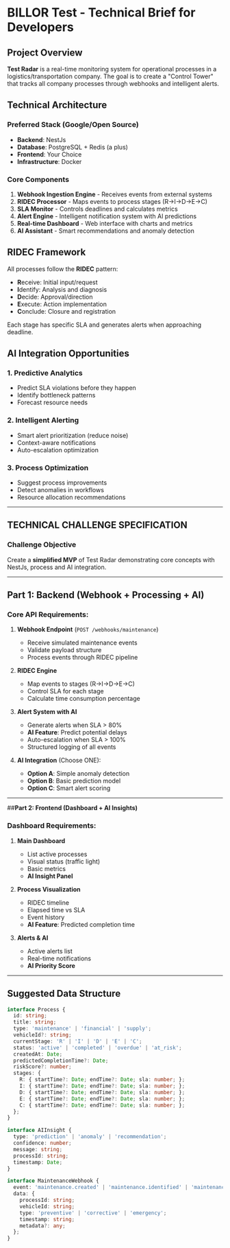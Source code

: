 # BILLOR Test - Technical Brief for Developers

## Project Overview

**Test Radar** is a real-time monitoring system for operational processes in a logistics/transportation company. The goal is to create a "Control Tower" that tracks all company processes through webhooks and intelligent alerts.

## Technical Architecture

### Preferred Stack (Google/Open Source)
- **Backend**: NestJs
- **Database**: PostgreSQL + Redis (a plus)
- **Frontend**: Your Choice
- **Infrastructure**: Docker

### Core Components
1. **Webhook Ingestion Engine** - Receives events from external systems  
2. **RIDEC Processor** - Maps events to process stages (R→I→D→E→C)  
3. **SLA Monitor** - Controls deadlines and calculates metrics  
4. **Alert Engine** - Intelligent notification system with AI predictions  
5. **Real-time Dashboard** - Web interface with charts and metrics  
6. **AI Assistant** - Smart recommendations and anomaly detection  

## RIDEC Framework

All processes follow the **RIDEC** pattern:
- **R**eceive: Initial input/request  
- **I**dentify: Analysis and diagnosis  
- **D**ecide: Approval/direction  
- **E**xecute: Action implementation  
- **C**onclude: Closure and registration  

Each stage has specific SLA and generates alerts when approaching deadline.

## AI Integration Opportunities

### 1. **Predictive Analytics**
- Predict SLA violations before they happen  
- Identify bottleneck patterns  
- Forecast resource needs  

### 2. **Intelligent Alerting**
- Smart alert prioritization (reduce noise)  
- Context-aware notifications  
- Auto-escalation optimization  

### 3. **Process Optimization**
- Suggest process improvements  
- Detect anomalies in workflows  
- Resource allocation recommendations  

---

## TECHNICAL CHALLENGE SPECIFICATION

### **Challenge Objective**
Create a **simplified MVP** of Test Radar demonstrating core concepts with NestJs, process and AI integration.

---

## **Part 1: Backend (Webhook + Processing + AI)**

### Core API Requirements:
1. **Webhook Endpoint** (`POST /webhooks/maintenance`)  
   - Receive simulated maintenance events  
   - Validate payload structure  
   - Process events through RIDEC pipeline  

2. **RIDEC Engine**  
   - Map events to stages (R→I→D→E→C)  
   - Control SLA for each stage  
   - Calculate time consumption percentage  

3. **Alert System with AI**  
   - Generate alerts when SLA > 80%  
   - **AI Feature**: Predict potential delays
   - Auto-escalation when SLA > 100%  
   - Structured logging of all events  

4. **AI Integration** (Choose ONE):  
   - **Option A**: Simple anomaly detection  
   - **Option B**: Basic prediction model  
   - **Option C**: Smart alert scoring  

---

##**Part 2: Frontend (Dashboard + AI Insights)**

### Dashboard Requirements:
1. **Main Dashboard**
   - List active processes  
   - Visual status (traffic light)  
   - Basic metrics  
   - **AI Insight Panel**  

2. **Process Visualization**
   - RIDEC timeline  
   - Elapsed time vs SLA  
   - Event history  
   - **AI Feature**: Predicted completion time  

3. **Alerts & AI**
   - Active alerts list  
   - Real-time notifications  
   - **AI Priority Score**  

---

## **Suggested Data Structure**

```typescript
interface Process {
  id: string;
  title: string;
  type: 'maintenance' | 'financial' | 'supply';
  vehicleId?: string;
  currentStage: 'R' | 'I' | 'D' | 'E' | 'C';
  status: 'active' | 'completed' | 'overdue' | 'at_risk';
  createdAt: Date;
  predictedCompletionTime?: Date;
  riskScore?: number;
  stages: {
    R: { startTime?: Date; endTime?: Date; sla: number; };
    I: { startTime?: Date; endTime?: Date; sla: number; };
    D: { startTime?: Date; endTime?: Date; sla: number; };
    E: { startTime?: Date; endTime?: Date; sla: number; };
    C: { startTime?: Date; endTime?: Date; sla: number; };
  };
}

interface AIInsight {
  type: 'prediction' | 'anomaly' | 'recommendation';
  confidence: number;
  message: string;
  processId: string;
  timestamp: Date;
}

interface MaintenanceWebhook {
  event: 'maintenance.created' | 'maintenance.identified' | 'maintenance.approved' | 'maintenance.completed';
  data: {
    processId: string;
    vehicleId: string;
    type: 'preventive' | 'corrective' | 'emergency';
    timestamp: string;
    metadata?: any;
  };
}
